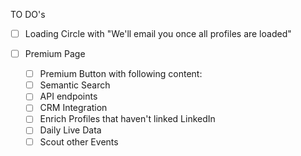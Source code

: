 TO DO's

- [ ] Loading Circle with "We'll email you once all profiles are loaded"

- [ ] Premium Page
  - [ ] Premium Button with following content:
  - [ ] Semantic Search
  - [ ] API endpoints
  - [ ] CRM Integration
  - [ ] Enrich Profiles that haven't linked LinkedIn
  - [ ] Daily Live Data
  - [ ] Scout other Events
